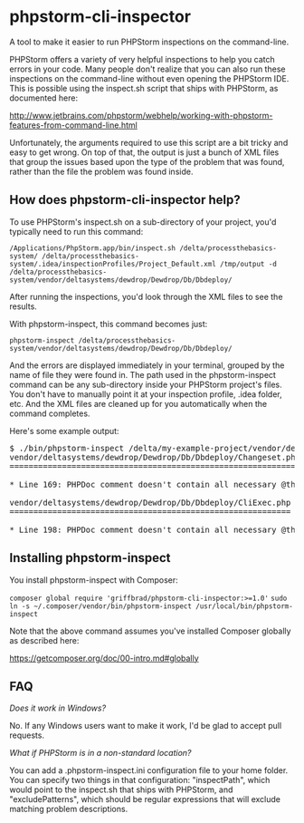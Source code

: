 phpstorm-cli-inspector
======================

A tool to make it easier to run PHPStorm inspections on the command-line.

PHPStorm offers a variety of very helpful inspections to help you catch errors
in your code.  Many people don't realize that you can also run these inspections
on the command-line without even opening the PHPStorm IDE.  This is possible
using the inspect.sh script that ships with PHPStorm, as documented here:

<http://www.jetbrains.com/phpstorm/webhelp/working-with-phpstorm-features-from-command-line.html>

Unfortunately, the arguments required to use this script are a bit tricky and
easy to get wrong.  On top of that, the output is just a bunch of XML files that
group the issues based upon the type of the problem that was found, rather than
the file the problem was found inside.


How does phpstorm-cli-inspector help?
-------------------------------------

To use PHPStorm's inspect.sh on a sub-directory of your project, you'd typically
need to run this command:

`/Applications/PhpStorm.app/bin/inspect.sh /delta/processthebasics-system/ /delta/processthebasics-system/.idea/inspectionProfiles/Project_Default.xml /tmp/output -d /delta/processthebasics-system/vendor/deltasystems/dewdrop/Dewdrop/Db/Dbdeploy/`

After running the inspections, you'd look through the XML files to see the results.

With phpstorm-inspect, this command becomes just:

`phpstorm-inspect /delta/processthebasics-system/vendor/deltasystems/dewdrop/Dewdrop/Db/Dbdeploy/`

And the errors are displayed immediately in your terminal, grouped by the name of 
file they were found in.  The path used in the phpstorm-inspect command can be any
sub-directory inside your PHPStorm project's files.  You don't have to manually
point it at your inspection profile, .idea folder, etc.  And the XML files are
cleaned up for you automatically when the command completes.
     
Here's some example output:

<pre>
$ ./bin/phpstorm-inspect /delta/my-example-project/vendor/deltasystems/dewdrop/Dewdrop/Db/Dbdeploy/
vendor/deltasystems/dewdrop/Dewdrop/Db/Dbdeploy/Changeset.php
=============================================================

* Line 169: PHPDoc comment doesn't contain all necessary @throws tag(s)

vendor/deltasystems/dewdrop/Dewdrop/Db/Dbdeploy/CliExec.php
===========================================================

* Line 198: PHPDoc comment doesn't contain all necessary @throws tag(s)
</pre>


Installing phpstorm-inspect
---------------------------

You install phpstorm-inspect with Composer:

`composer global require 'griffbrad/phpstorm-cli-inspector:>=1.0'`
`sudo ln -s ~/.composer/vendor/bin/phpstorm-inspect /usr/local/bin/phpstorm-inspect`

Note that the above command assumes you've installed Composer globally as
described here:

<https://getcomposer.org/doc/00-intro.md#globally>


FAQ
---

*Does it work in Windows?*

No.  If any Windows users want to make it work, I'd be glad to accept pull requests.

*What if PHPStorm is in a non-standard location?*

You can add a .phpstorm-inspect.ini configuration file to your home folder.  You can
specify two things in that configuration: "inspectPath", which would point to the
inspect.sh that ships with PHPStorm, and "excludePatterns", which should be regular
expressions that will exclude matching problem descriptions.

